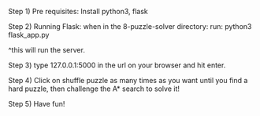 Step 1)
Pre requisites:
Install python3, flask

Step 2)
Running Flask:
when in the 8-puzzle-solver directory:
run: python3 flask_app.py

^this will run the server.

Step 3)
type 127.0.0.1:5000 in the url on your browser and hit enter.

Step 4)
Click on shuffle puzzle as many times as you want until you find a hard puzzle, then challenge the A* search to solve it!

Step 5)
Have fun!
